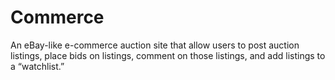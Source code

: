 # Commerce
An eBay-like e-commerce auction site that allow users to post auction listings, place bids on listings, comment on those listings, and add listings to a “watchlist.”